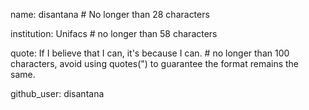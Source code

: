 
name: disantana # No longer than 28 characters

institution: Unifacs # no longer than 58 characters

quote: If I believe that I can, it's because I can. # no longer than 100 characters, avoid using quotes(") to guarantee the format remains the same.

github_user: disantana
